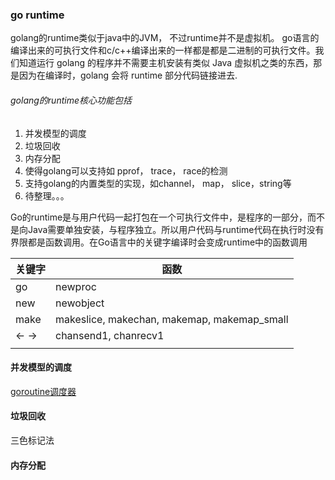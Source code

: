 ### go runtime



golang的runtime类似于java中的JVM， 不过runtime并不是虚拟机。 go语言的编译出来的可执行文件和c/c++编译出来的一样都是都是二进制的可执行文件。我们知道运行 golang 的程序并不需要主机安装有类似 Java 虚拟机之类的东西，那是因为在编译时，golang 会将 runtime 部分代码链接进去.



###### golang的runtime核心功能包括

1. 并发模型的调度
2. 垃圾回收
3. 内存分配
4. 使得golang可以支持如 pprof， trace， race的检测
5. 支持golang的内置类型的实现，如channel， map，  slice，string等
6. 待整理。。。

Go的runtime是与用户代码一起打包在一个可执行文件中，是程序的一部分，而不是向Java需要单独安装，与程序独立。所以用户代码与runtime代码在执行时没有界限都是函数调用。在Go语言中的关键字编译时会变成runtime中的函数调用

| 关键字 | 函数                                        |
| ------ | ------------------------------------------- |
| go     | newproc                                     |
| new    | newobject                                   |
| make   | makeslice, makechan, makemap, makemap_small |
| <-  -> | chansend1, chanrecv1                        |
|        |                                             |

#### 并发模型的调度
[goroutine调度器](goroutine调度器.md)
#### 垃圾回收

三色标记法

#### 内存分配
